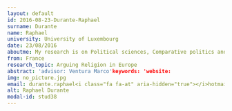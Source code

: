```yaml
---
layout: default 
id: 2016-08-23-Durante-Raphael
surname: Durante
name: Raphael
university: University of Luxembourg
date: 23/08/2016
aboutme: My research is on Political sciences, Comparative politics and Religious studies
from: France
research_topic: Arguing Religion in Europe
abstract: 'advisor: Ventura Marco'keywords: 'website: 
img: no_picture.jpg
email: durante.raphael<i class="fa fa-at" aria-hidden="true"></i>hotmail.fr
alt: Raphael Durante
modal-id: stud38
---
```

